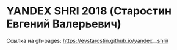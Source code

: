 # YANDEX SHRI 2018 (Старостин Евгений Валерьевич)
Ссылка на gh-pages:
https://evstarostin.github.io/yandex__shri/
